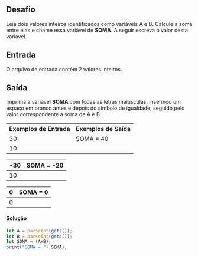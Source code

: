 ## Desafio

Leia dois valores inteiros identificados como variáveis A e B. Calcule a soma entre elas e chame essa variável de **SOMA**.
A seguir escreva o valor desta variável.

## Entrada

O arquivo de entrada contém 2 valores inteiros.

## Saída

Imprima a variável **SOMA** com todas as letras maiúsculas, inserindo um espaço em branco antes e depois do símbolo de igualdade, seguido pelo valor correspondente à soma de A e B.

 

| Exemplos de Entrada | Exemplos de Saída |
| ------------------- | ----------------- |
| 30                  | SOMA = 40         |
| 10                  |                   |

| -30  | SOMA = -20 |
| ---- | ---------- |
| 10   |            |

| 0    | SOMA = 0 |
| ---- | -------- |
| 0    |          |

#### Solução

```javascript
let A = parseInt(gets());
let B = parseInt(gets());
let SOMA = (A+B); 
print("SOMA = "+ SOMA);
```


